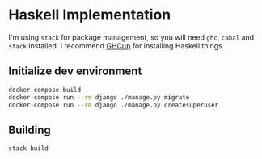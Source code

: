 # Haskell Implementation
I'm using `stack` for package management, so you will need `ghc`, `cabal` and `stack` installed. I recommend [GHCup](https://www.haskell.org/ghcup/) for installing Haskell things.

## Initialize dev environment
```sh
docker-compose build
docker-compose run --rm django ./manage.py migrate
docker-compose run --rm django ./manage.py createsuperuser
```

## Building
```sh
stack build
```
